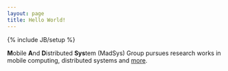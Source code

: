 ```yaml
---
layout: page
title: Hello World!
---
```

{% include JB/setup %}

**M**obile **A**nd **D**istributed **Sys**tem (MadSys) Group pursues research works in mobile computing, distributed systems and [more](/interests.html).

